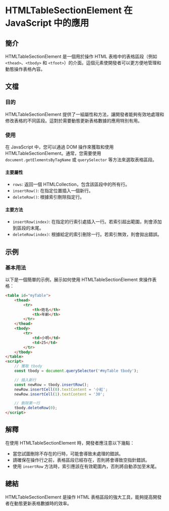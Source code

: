 <!--
Meta Description: # HTMLTableSectionElement 在 JavaScript 中的應用 ## 簡介 HTMLTableSectionElement 是一個用於操作 HTML 表格中的表格區段（例如 `<thead>`、`<tbody>` 和 `<tfoot>`）的介面。這個元素使開發者可以更方便地管...
Meta Keywords: tbody, htmltablesectionelement, insertrow, html, thead
-->

# HTMLTableSectionElement 在 JavaScript 中的應用

## 簡介
HTMLTableSectionElement 是一個用於操作 HTML 表格中的表格區段（例如 `<thead>`、`<tbody>` 和 `<tfoot>`）的介面。這個元素使開發者可以更方便地管理和動態操作表格內容。

## 文檔
### 目的
HTMLTableSectionElement 提供了一組屬性和方法，讓開發者能夠有效地處理和修改表格的不同區段。這對於需要動態更新表格數據的應用特別有用。

### 使用
在 JavaScript 中，您可以通過 DOM 操作來獲取和使用 HTMLTableSectionElement。通常，您需要使用 `document.getElementsByTagName` 或 `querySelector` 等方法來選取表格區段。

#### 主要屬性
- `rows`: 返回一個 HTMLCollection，包含該區段中的所有行。
- `insertRow()`: 在指定位置插入一個新行。
- `deleteRow()`: 根據索引刪除指定行。

#### 主要方法
- `insertRow(index)`: 在指定的行索引處插入一行。若索引超出範圍，則會添加到區段的末尾。
- `deleteRow(index)`: 根據給定的索引刪除一行。若索引無效，則會拋出錯誤。

## 示例
### 基本用法
以下是一個簡單的示例，展示如何使用 HTMLTableSectionElement 來操作表格：

```html
<table id="myTable">
    <thead>
        <tr>
            <th>姓名</th>
            <th>年齡</th>
        </tr>
    </thead>
    <tbody>
        <tr>
            <td>小明</td>
            <td>25</td>
        </tr>
    </tbody>
</table>
<script>
    // 獲取 tbody
    const tbody = document.querySelector('#myTable tbody');

    // 插入新行
    const newRow = tbody.insertRow();
    newRow.insertCell(0).textContent = '小紅';
    newRow.insertCell(1).textContent = '30';

    // 刪除第一行
    tbody.deleteRow(0);
</script>
```

## 解釋
在使用 HTMLTableSectionElement 時，開發者應注意以下幾點：
- 當您試圖刪除不存在的行時，可能會導致未處理的錯誤。
- 請確保在操作行之前，表格區段已經存在，否則將會導致空指針錯誤。
- 使用 `insertRow` 方法時，索引應該在有效範圍內，否則將自動添加至末尾。

## 總結
HTMLTableSectionElement 是操作 HTML 表格區段的強大工具，能夠提高開發者在動態更新表格數據時的效率。